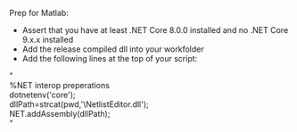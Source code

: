 Prep for Matlab:
- Assert that you have at least .NET Core 8.0.0 installed and no .NET Core 9.x.x installed
- Add the release compiled dll into your workfolder
- Add the following lines at the top of your script:

"  
%NET interop preperations  
dotnetenv('core');  
dllPath=strcat(pwd,'\NetlistEditor.dll');  
NET.addAssembly(dllPath);  
"
